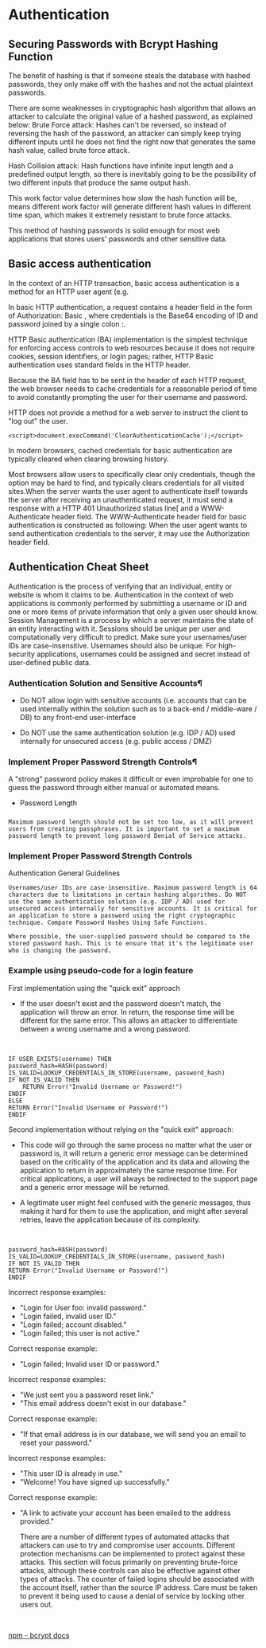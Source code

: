 # Authentication

## Securing Passwords with Bcrypt Hashing Function

The benefit of hashing is that if someone steals the database with hashed passwords, they only make off with the hashes and not the actual plaintext passwords.

There are some weaknesses in cryptographic hash algorithm that allows an attacker to calculate the original value of a hashed password, as explained below: Brute Force attack: Hashes can't be reversed, so instead of reversing the hash of the password, an attacker can simply keep trying different inputs until he does not find the right now that generates the same hash value, called brute force attack.

Hash Collision attack: Hash functions have infinite input length and a predefined output length, so there is inevitably going to be the possibility of two different inputs that produce the same output hash.

This work factor value determines how slow the hash function will be, means different work factor will generate different hash values in different time span, which makes it extremely resistant to brute force attacks.

This method of hashing passwords is solid enough for most web applications that stores users' passwords and other sensitive data.

## Basic access authentication

In the context of an HTTP transaction, basic access authentication is a method for an HTTP user agent (e.g.

In basic HTTP authentication, a request contains a header field in the form of Authorization: Basic , where credentials is the Base64 encoding of ID and password joined by a single colon :.

HTTP Basic authentication (BA) implementation is the simplest technique for enforcing access controls to web resources because it does not require cookies, session identifiers, or login pages; rather, HTTP Basic authentication uses standard fields in the HTTP header.

Because the BA field has to be sent in the header of each HTTP request, the web browser needs to cache credentials for a reasonable period of time to avoid constantly prompting the user for their username and password.

HTTP does not provide a method for a web server to instruct the client to "log out" the user.

    <script>document.execCommand('ClearAuthenticationCache');</script>

In modern browsers, cached credentials for basic authentication are typically cleared when clearing browsing history.

Most browsers allow users to specifically clear only credentials, though the option may be hard to find, and typically clears credentials for all visited sites.When the server wants the user agent to authenticate itself towards the server after receiving an unauthenticated request, it must send a response with a HTTP 401 Unauthorized status line[ and a WWW-Authenticate header field. The WWW-Authenticate header field for basic authentication is constructed as following: When the user agent wants to send authentication credentials to the server, it may use the Authorization header field.

## Authentication Cheat Sheet

Authentication is the process of verifying that an individual, entity or website is whom it claims to be. Authentication in the context of web applications is commonly performed by submitting a username or ID and one or more items of private information that only a given user should know. Session Management is a process by which a server maintains the state of an entity interacting with it. Sessions should be unique per user and computationally very difficult to predict. Make sure your usernames/user IDs are case-insensitive. Usernames should also be unique. For high-security applications, usernames could be assigned and secret instead of user-defined public data.

### Authentication Solution and Sensitive Accounts¶

- Do NOT allow login with sensitive accounts (i.e. accounts that can be used internally within the solution such as to a back-end / middle-ware / DB) to any front-end user-interface

- Do NOT use the same authentication solution (e.g. IDP / AD) used internally for unsecured access (e.g. public access / DMZ)

### Implement Proper Password Strength Controls¶

A "strong" password policy makes it difficult or even improbable for one to guess the password through either manual or automated means.

- Password Length

###

    Maximum password length should not be set too low, as it will prevent users from creating passphrases. It is important to set a maximum password length to prevent long password Denial of Service attacks.

### Implement Proper Password Strength Controls

Authentication General Guidelines

    Usernames/user IDs are case-insensitive. Maximum password length is 64 characters due to limitations in certain hashing algorithms. Do NOT use the same authentication solution (e.g. IDP / AD) used for unsecured access internally for sensitive accounts. It is critical for an application to store a password using the right cryptographic technique. Compare Password Hashes Using Safe Functions.

    Where possible, the user-supplied password should be compared to the stored password hash. This is to ensure that it's the legitimate user who is changing the password.

### Example using pseudo-code for a login feature

First implementation using the "quick exit" approach

- If the user doesn't exist and the password doesn't match, the application will throw an error. In return, the response time will be different for the same error. This allows an attacker to differentiate between a wrong username and a wrong password.

<br/>

    IF USER_EXISTS(username) THEN
    password_hash=HASH(password)
    IS_VALID=LOOKUP_CREDENTIALS_IN_STORE(username, password_hash)
    IF NOT IS_VALID THEN
        RETURN Error("Invalid Username or Password!")
    ENDIF
    ELSE
    RETURN Error("Invalid Username or Password!")
    ENDIF

Second implementation without relying on the "quick exit" approach:

- This code will go through the same process no matter what the user or password is, it will return a generic error message can be determined based on the criticality of the application and its data and allowing the application to return in approximately the same response time. For critical applications, a user will always be redirected to the support page and a generic error message will be returned.

- A legitimate user might feel confused with the generic messages, thus making it hard for them to use the application, and might after several retries, leave the application because of its complexity.

<br/>

    password_hash=HASH(password)
    IS_VALID=LOOKUP_CREDENTIALS_IN_STORE(username, password_hash)
    IF NOT IS_VALID THEN
    RETURN Error("Invalid Username or Password!")
    ENDIF

Incorrect response examples:

- "Login for User foo: invalid password."
- "Login failed, invalid user ID."
- "Login failed; account disabled."
- "Login failed; this user is not active."

Correct response example:

- "Login failed; Invalid user ID or password."

Incorrect response examples:

- "We just sent you a password reset link."
- "This email address doesn't exist in our database."

Correct response example:

- "If that email address is in our database, we will send you an email to reset your password."

Incorrect response examples:

- "This user ID is already in use."
- "Welcome! You have signed up successfully."

Correct response example:

- "A link to activate your account has been emailed to the address provided."

    There are a number of different types of automated attacks that attackers can use to try and compromise user accounts. Different protection mechanisms can be implemented to protect against these attacks. This section will focus primarily on preventing brute-force attacks, although these controls can also be effective against other types of attacks. The counter of failed logins should be associated with the account itself, rather than the source IP address. Care must be taken to prevent it being used to cause a denial of service by locking other users out.

<br/>

[npm - bcrypt docs](https://www.npmjs.com/package/bcrypt)
